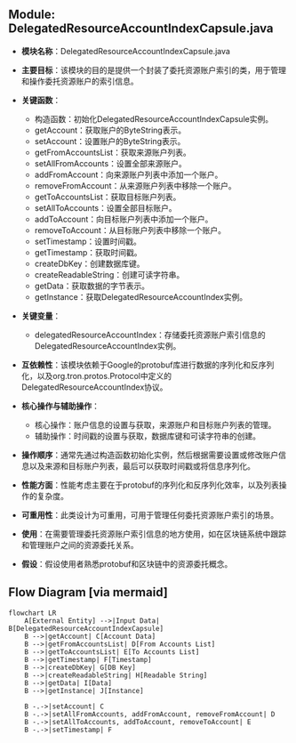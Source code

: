 ## Module: DelegatedResourceAccountIndexCapsule.java
- **模块名称**：DelegatedResourceAccountIndexCapsule.java

- **主要目标**：该模块的目的是提供一个封装了委托资源账户索引的类，用于管理和操作委托资源账户的索引信息。

- **关键函数**：
  - 构造函数：初始化DelegatedResourceAccountIndexCapsule实例。
  - getAccount：获取账户的ByteString表示。
  - setAccount：设置账户的ByteString表示。
  - getFromAccountsList：获取来源账户列表。
  - setAllFromAccounts：设置全部来源账户。
  - addFromAccount：向来源账户列表中添加一个账户。
  - removeFromAccount：从来源账户列表中移除一个账户。
  - getToAccountsList：获取目标账户列表。
  - setAllToAccounts：设置全部目标账户。
  - addToAccount：向目标账户列表中添加一个账户。
  - removeToAccount：从目标账户列表中移除一个账户。
  - setTimestamp：设置时间戳。
  - getTimestamp：获取时间戳。
  - createDbKey：创建数据库键。
  - createReadableString：创建可读字符串。
  - getData：获取数据的字节表示。
  - getInstance：获取DelegatedResourceAccountIndex实例。

- **关键变量**：
  - delegatedResourceAccountIndex：存储委托资源账户索引信息的DelegatedResourceAccountIndex实例。

- **互依赖性**：该模块依赖于Google的protobuf库进行数据的序列化和反序列化，以及org.tron.protos.Protocol中定义的DelegatedResourceAccountIndex协议。

- **核心操作与辅助操作**：
  - 核心操作：账户信息的设置与获取，来源账户和目标账户列表的管理。
  - 辅助操作：时间戳的设置与获取，数据库键和可读字符串的创建。

- **操作顺序**：通常先通过构造函数初始化实例，然后根据需要设置或修改账户信息以及来源和目标账户列表，最后可以获取时间戳或将信息序列化。

- **性能方面**：性能考虑主要在于protobuf的序列化和反序列化效率，以及列表操作的复杂度。

- **可重用性**：此类设计为可重用，可用于管理任何委托资源账户索引的场景。

- **使用**：在需要管理委托资源账户索引信息的地方使用，如在区块链系统中跟踪和管理账户之间的资源委托关系。

- **假设**：假设使用者熟悉protobuf和区块链中的资源委托概念。
## Flow Diagram [via mermaid]
```mermaid
flowchart LR
    A[External Entity] -->|Input Data| B[DelegatedResourceAccountIndexCapsule]
    B -->|getAccount| C[Account Data]
    B -->|getFromAccountsList| D[From Accounts List]
    B -->|getToAccountsList| E[To Accounts List]
    B -->|getTimestamp| F[Timestamp]
    B -->|createDbKey| G[DB Key]
    B -->|createReadableString| H[Readable String]
    B -->|getData| I[Data]
    B -->|getInstance| J[Instance]

    B -.->|setAccount| C
    B -.->|setAllFromAccounts, addFromAccount, removeFromAccount| D
    B -.->|setAllToAccounts, addToAccount, removeToAccount| E
    B -.->|setTimestamp| F
```
